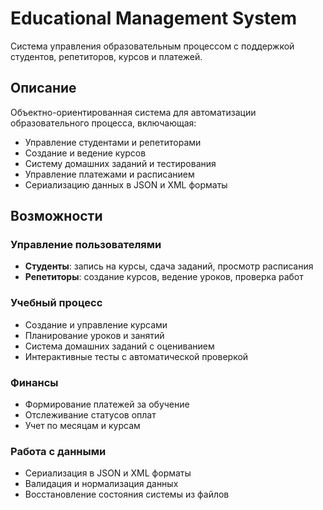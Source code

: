 # Educational Management System

Система управления образовательным процессом с поддержкой студентов, репетиторов, курсов и платежей.

## Описание

Объектно-ориентированная система для автоматизации образовательного процесса, включающая:
- Управление студентами и репетиторами
- Создание и ведение курсов
- Систему домашних заданий и тестирования
- Управление платежами и расписанием
- Сериализацию данных в JSON и XML форматы

## Возможности

### Управление пользователями
- **Студенты**: запись на курсы, сдача заданий, просмотр расписания
- **Репетиторы**: создание курсов, ведение уроков, проверка работ

### Учебный процесс
- Создание и управление курсами
- Планирование уроков и занятий
- Система домашних заданий с оцениванием
- Интерактивные тесты с автоматической проверкой

### Финансы
- Формирование платежей за обучение
- Отслеживание статусов оплат
- Учет по месяцам и курсам

### Работа с данными
- Сериализация в JSON и XML форматы
- Валидация и нормализация данных
- Восстановление состояния системы из файлов
